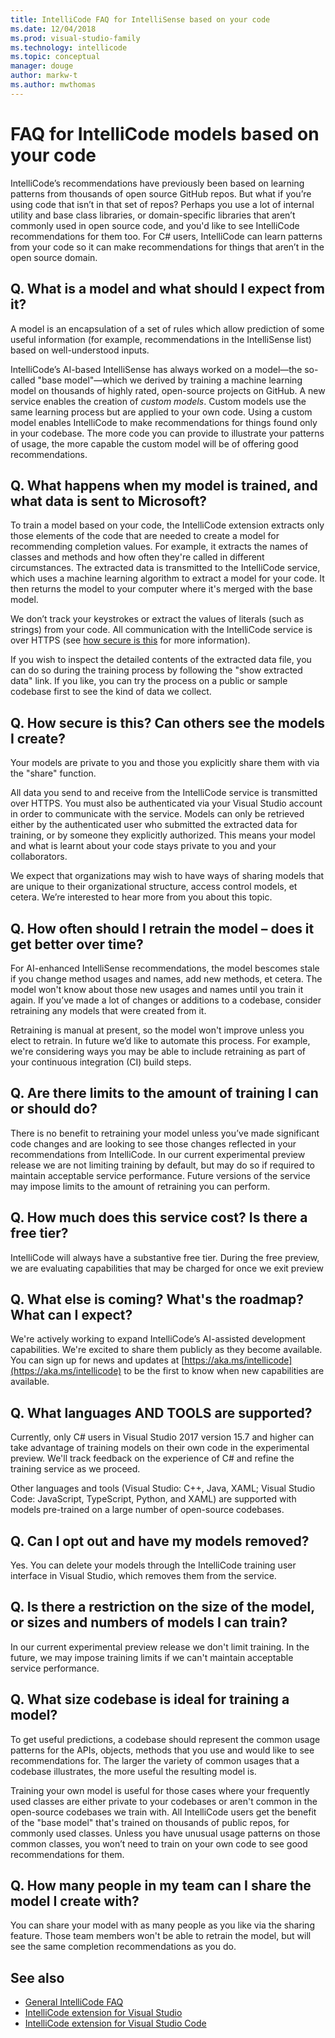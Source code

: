 ```yaml
---
title: IntelliCode FAQ for IntelliSense based on your code
ms.date: 12/04/2018
ms.prod: visual-studio-family
ms.technology: intellicode
ms.topic: conceptual
manager: douge
author: markw-t
ms.author: mwthomas
---
```

# FAQ for IntelliCode models based on your code

IntelliCode’s recommendations have previously been based on learning patterns from thousands of open source GitHub repos. But what if you’re using code that isn’t in that set of repos? Perhaps you use a lot of internal utility and base class libraries, or domain-specific libraries that aren’t commonly used in open source code, and you'd like to see IntelliCode recommendations for them too. For C# users, IntelliCode can learn patterns from your code so it can make recommendations for things that aren’t in the open source domain.

## Q. What is a model and what should I expect from it?

A model is an encapsulation of a set of rules which allow prediction of some useful information (for example, recommendations in the IntelliSense list) based on well-understood inputs.

IntelliCode’s AI-based IntelliSense has always worked on a model&mdash;the so-called "base model"&mdash;which we derived by training a machine learning model on thousands of highly rated, open-source projects on GitHub. A new service enables the creation of *custom models*. Custom models use the same learning process but are applied to your own code. Using a custom model enables IntelliCode to make recommendations for things found only in your codebase. The more code you can provide to illustrate your patterns of usage, the more capable the custom model will be of offering good recommendations.

## Q. What happens when my model is trained, and what data is sent to Microsoft?

To train a model based on your code, the IntelliCode extension extracts only those elements of the code that are needed to create a model for recommending completion values. For example, it extracts the names of classes and methods and how often they're called in different circumstances. The extracted data is transmitted to the IntelliCode service, which uses a machine learning algorithm to extract a model for your code. It then returns the model to your computer where it's merged with the base model.

We don’t track your keystrokes or extract the values of literals (such as strings) from your code. All communication with the IntelliCode service is over HTTPS (see [how secure is this]() for more information).

If you wish to inspect the detailed contents of the extracted data file, you can do so during the training process by following the "show extracted data" link. If you like, you can try the process on a public or sample codebase first to see the kind of data we collect.

## Q. How secure is this? Can others see the models I create?

Your models are private to you and those you explicitly share them with via the "share" function.

All data you send to and receive from the IntelliCode service is transmitted over HTTPS. You must also be authenticated via your Visual Studio account in order to communicate with the service. Models can only be retrieved either by the authenticated user who submitted the extracted data for training, or by someone they explicitly authorized. This means your model and what is learnt about your code stays private to you and your collaborators.

We expect that organizations may wish to have ways of sharing models that are unique to their organizational structure, access control models, et cetera. We’re interested to hear more from you about this topic.

## Q. How often should I retrain the model – does it get better over time?

For AI-enhanced IntelliSense recommendations, the model bescomes stale if you change method usages and names, add new methods, et cetera. The model won't know about those new usages and names until you train it again. If you’ve made a lot of changes or additions to a codebase, consider retraining any models that were created from it.

Retraining is manual at present, so the model won't improve unless you elect to retrain. In future we’d like to automate this process. For example, we're considering ways you may be able to include retraining as part of your continuous integration (CI) build steps.

## Q. Are there limits to the amount of training I can or should do?

There is no benefit to retraining your model unless you’ve made significant code changes and are looking to see those changes reflected in your recommendations from IntelliCode.
In our current experimental preview release we are not limiting training by default, but may do so if required to maintain acceptable service performance. Future versions of the service may impose limits to the amount of retraining you can perform.

## Q. How much does this service cost? Is there a free tier?

IntelliCode will always have a substantive free tier. During the free preview, we are evaluating capabilities that may be charged for once we exit preview

## Q. What else is coming? What's the roadmap? What can I expect?

We're actively working to expand IntelliCode’s AI-assisted development capabilities. We're excited to share them publicly as they become available. You can sign up for news and updates at [https://aka.ms/intellicode](https://aka.ms/intellicode) to be the first to know when new capabilities are available.

## Q. What languages AND TOOLS are supported?

Currently, only C# users in Visual Studio 2017 version 15.7 and higher can take advantage of training models on their own code in the experimental preview. We'll track feedback on the experience of C# and refine the training service as we proceed.

Other languages and tools (Visual Studio: C++, Java, XAML; Visual Studio Code: JavaScript, TypeScript, Python, and XAML) are supported with models pre-trained on a large number of open-source codebases.

## Q. Can I opt out and have my models removed?

Yes. You can delete your models through the IntelliCode training user interface in Visual Studio, which removes them from the service.

## Q. Is there a restriction on the size of the model, or sizes and numbers of models I can train?

In our current experimental preview release we don't limit training. In the future, we may impose training limits if we can't maintain acceptable service performance.

## Q. What size codebase is ideal for training a model?

To get useful predictions, a codebase should represent the common usage patterns for the APIs, objects, methods that you use and would like to see recommendations for. The larger the variety of common usages that a codebase illustrates, the more useful the resulting model is.

Training your own model is useful for those cases where your frequently used classes are either private to your codebases or aren't common in the open-source codebases we train with. All IntelliCode users get the benefit of the "base model" that's trained on thousands of public repos, for commonly used classes. Unless you have unusual usage patterns on those common classes, you won’t need to train on your own code to see good recommendations for them.

## Q. How many people in my team can I share the model I create with?

You can share your model with as many people as you like via the sharing feature. Those team members won't be able to retrain the model, but will see the same completion recommendations as you do.

## See also

- [General IntelliCode FAQ](faq.md)
- [IntelliCode extension for Visual Studio](intellicode-visual-studio.md)
- [IntelliCode extension for Visual Studio Code](intellicode-visual-studio-code.md)

